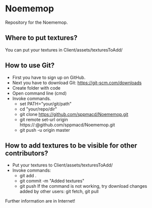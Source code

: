 # Noememop
Repository for the Noememop.

## Where to put textures?

You can put your textures in Client/assets/texturesToAdd/

## How to use Git?

* First you have to sign up on GitHub.
* Next you have to download Git: https://git-scm.com/downloads
* Create folder with code
* Open command line (cmd)
* Invoke commands.
  * set PATH="your/git/path"
  * cd "your/repo/dir"
  * git clone https://github.com/sppmacd/Noememop.git
  * git remote set-url origin https://<username>:<password>@github.com/sppmacd/Noememop.git
  * git push -u origin master
  
## How to add textures to be visible for other contributors?

* Put your textures to Client/assets/texturesToAdd/
* Invoke commands:
  * git add .
  * git commit -m "Added textures"
  * git push
If the command is not working, try download changes added by other users: git fetch, git pull

Further information are in Internet!
